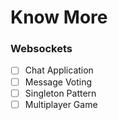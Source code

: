 # Know More

### Websockets

- [ ] Chat Application
- [ ] Message Voting
- [ ] Singleton Pattern
- [ ] Multiplayer Game